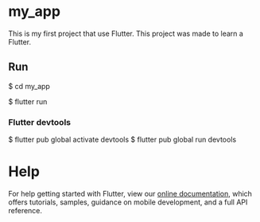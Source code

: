 # my_app

This is my first project that use Flutter.
This project was made to learn a Flutter.

## Run

$ cd my_app

$ flutter run
### Flutter devtools

$ flutter pub global activate devtools
$ flutter pub global run devtools

# Help
For help getting started with Flutter, view our
[online documentation](https://flutter.dev/docs), which offers tutorials,
samples, guidance on mobile development, and a full API reference.
